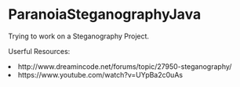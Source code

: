 # ParanoiaSteganographyJava

Trying to work on a Steganography Project. 

Userful Resources: 
<li>http://www.dreamincode.net/forums/topic/27950-steganography/</li>
<li>https://www.youtube.com/watch?v=UYpBa2c0uAs</li>
